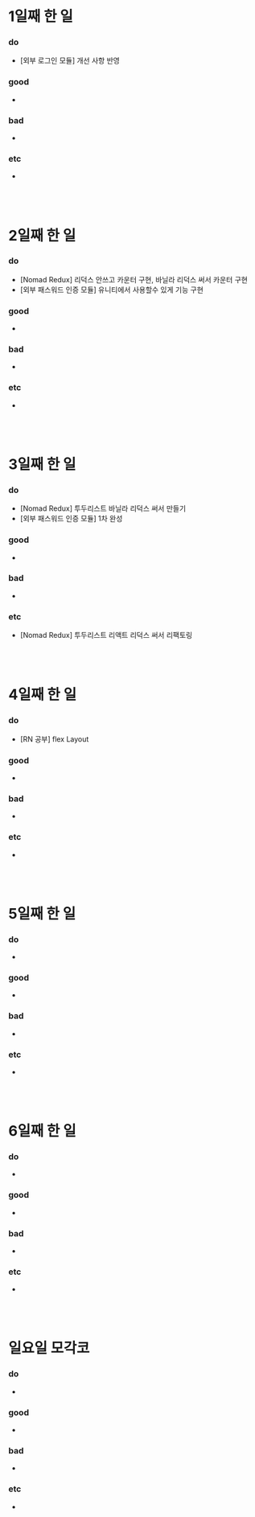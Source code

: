 # 1일째 한 일 
### do
- [외부 로그인 모듈] 개선 사항 반영

### good
- 

### bad
- 

### etc
- 

<br /><br />

# 2일째 한 일 
### do
- [Nomad Redux] 리덕스 안쓰고 카운터 구현, 바닐라 리덕스 써서 카운터 구현
- [외부 패스워드 인증 모듈] 유니티에서 사용할수 있게 기능 구현

### good
-

### bad
-

### etc
-

<br /><br />

# 3일째 한 일 
### do
- [Nomad Redux] 투두리스트 바닐라 리덕스 써서 만들기
- [외부 패스워드 인증 모듈] 1차 완성

### good
-

### bad
-

### etc
- [Nomad Redux] 투두리스트 리액트 리덕스 써서 리팩토링 

<br /><br />

# 4일째 한 일 
### do
- [RN 공부] flex Layout

### good
-

### bad
-

### etc
- 

<br /><br />

# 5일째 한 일 
### do
-

### good
-

### bad
-

### etc
- 

<br /><br />

# 6일째 한 일 
### do
-

### good
-
 
### bad
-

### etc
-

<br /><br />

# 일요일 모각코
### do
-

### good
-

### bad
- 

### etc
-

<br /><br />
